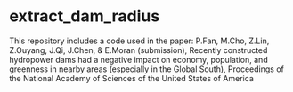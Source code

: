 # extract_dam_radius

This repository includes a code used in the paper: P.Fan, M.Cho, Z.Lin, Z.Ouyang, J.Qi, J.Chen, & E.Moran (submission), Recently constructed hydropower dams had a negative impact on economy, population, and greenness in nearby areas (especially in the Global South), Proceedings of the National Academy of Sciences of the United States of America

